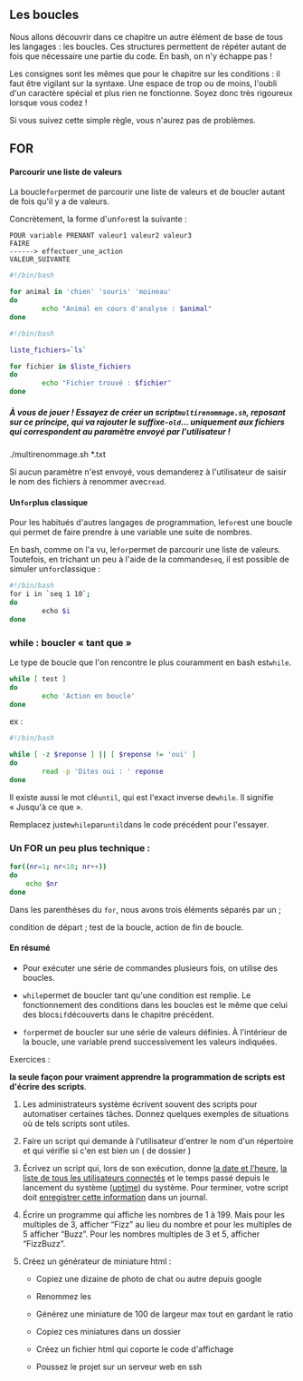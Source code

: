 ## Les boucles

Nous allons 
découvrir dans ce chapitre un autre élément de base de tous les 
langages : les boucles. Ces structures permettent de répéter autant de 
fois que nécessaire une partie du code. En bash, on n'y échappe pas !

Les
 consignes sont les mêmes que pour le chapitre sur les conditions : il 
faut être vigilant sur la syntaxe. Une espace de trop ou de moins, 
l'oubli d'un caractère spécial et plus rien ne fonctionne. Soyez donc 
très rigoureux lorsque vous codez !

Si vous suivez cette simple règle, vous n'aurez pas de problèmes.

## FOR

#### Parcourir une liste de valeurs

La boucle`for`permet de parcourir une liste de valeurs et de boucler autant de fois qu'il y a de valeurs.

Concrètement, la forme d'un`for`est la suivante :

```
POUR variable PRENANT valeur1 valeur2 valeur3
FAIRE
------> effectuer_une_action
VALEUR_SUIVANTE
```

```bash
#!/bin/bash

for animal in 'chien' 'souris' 'moineau'
do
        echo "Animal en cours d'analyse : $animal"
done
```

```bash
#!/bin/bash

liste_fichiers=`ls`

for fichier in $liste_fichiers
do
        echo "Fichier trouvé : $fichier"
done
```

##### **À vous de jouer !** Essayez de créer un script`multirenommage.sh`, reposant sur ce principe, qui va rajouter le suffixe`-old`… uniquement aux fichiers qui correspondent au paramètre envoyé par l'utilisateur !

./multirenommage.sh *.txt

Si aucun paramètre n'est envoyé, vous demanderez à l'utilisateur de saisir le nom des fichiers à renommer avec`read`.

#### Un`for`plus classique

Pour les habitués d'autres langages de programmation, le`for`est une boucle qui permet de faire prendre à une variable une suite de nombres.

En bash, comme on l'a vu, le`for`permet de parcourir une liste de valeurs. Toutefois, en trichant un peu à l'aide de la commande`seq`, il est possible de simuler un`for`classique :

```bash
#!/bin/bash
for i in `seq 1 10`;
do
        echo $i
done
```

### while : boucler « tant que »

Le type de boucle que l'on rencontre le plus couramment en bash est`while`.

```bash
while [ test ]
do
        echo 'Action en boucle'
done
```

ex :

```bash
#!/bin/bash

while [ -z $reponse ] || [ $reponse != 'oui' ]
do
        read -p 'Dites oui : ' reponse
done
```

Il existe aussi le mot clé`until`, qui est l'exact inverse de`while`. Il signifie « Jusqu'à ce que ».  

Remplacez juste`while`par`until`dans le code précédent pour l'essayer.

### Un FOR un peu plus technique :

```bash
for((nr=1; nr<10; nr++))
do
	echo $nr
done
```

Dans les parenthèses du `for`, nous avons trois éléments séparés par un ;

condition de départ ; test de la boucle, action de fin de boucle.

#### En résumé

- Pour exécuter une série de commandes plusieurs fois, on utilise des boucles.

- `while`permet
   de boucler tant qu'une condition est remplie. Le fonctionnement des 
  conditions dans les boucles est le même que celui des blocs`if`découverts dans le chapitre précédent.

- `for`permet
   de boucler sur une série de valeurs définies. À l'intérieur de la 
  boucle, une variable prend successivement les valeurs indiquées.

Exercices :

**la seule façon pour vraiment apprendre la
 programmation de scripts est d'écrire des
 scripts**.

1. Les administrateurs système écrivent souvent des scripts pour
    automatiser certaines tâches. Donnez quelques exemples de
    situations où de tels scripts sont utiles.

2. Faire un script qui demande à l'utilisateur d'entrer le nom d'un répertoire et qui vérifie si c'en est bien un ( de dossier )

3. Écrivez un script qui, lors de son exécution, donne [la date et l'heure](https://abs.traduc.org/abs-fr/ch16s03.html#dateref),
    [la liste de tous les utilisateurs connectés](https://abs.traduc.org/abs-fr/ch17.html#whoref) et le temps passé depuis le
    lancement du système ([uptime](https://abs.traduc.org/abs-fr/ch17.html#uptimeref)) du système. Pour terminer,
    votre script doit [enregistrer cette information](https://abs.traduc.org/abs-fr/ch20.html#ioredirref) dans
    un journal.

4. Écrire un programme qui affiche les nombres de 1 à 199. Mais pour les multiples de 3, afficher “Fizz” au lieu du nombre et pour les multiples de 5 afficher “Buzz”. Pour les nombres multiples de 3 et 5, afficher “FizzBuzz”.

5. Créez un générateur de miniature html : 
   
   - Copiez une dizaine de photo de chat ou autre depuis google
   
   - Renommez les
   
   - Générez une miniature de 100 de largeur max tout en gardant le ratio 
   
   - Copiez ces miniatures dans un dossier 
   
   - Créez un fichier html qui coporte le code d'affichage
   
   - Poussez le projet sur un serveur web en ssh




